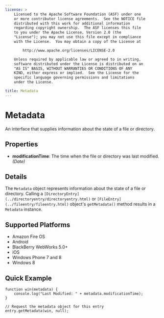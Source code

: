 ```yaml
---
license: >
    Licensed to the Apache Software Foundation (ASF) under one
    or more contributor license agreements.  See the NOTICE file
    distributed with this work for additional information
    regarding copyright ownership.  The ASF licenses this file
    to you under the Apache License, Version 2.0 (the
    "License"); you may not use this file except in compliance
    with the License.  You may obtain a copy of the License at

        http://www.apache.org/licenses/LICENSE-2.0

    Unless required by applicable law or agreed to in writing,
    software distributed under the License is distributed on an
    "AS IS" BASIS, WITHOUT WARRANTIES OR CONDITIONS OF ANY
    KIND, either express or implied.  See the License for the
    specific language governing permissions and limitations
    under the License.

title: Metadata
---
```


# Metadata

An interface that supplies information about the state of a file or directory.

## Properties

- __modificationTime__: The time when the file or directory was last modified. _(Date)_

## Details

The `Metadata` object represents information about the state of a file
or directory.  Calling a `[DirectoryEntry](../directoryentry/directoryentry.html)` or `[FileEntry](../fileentry/fileentry.html)` object's
`getMetadata()` method results in a `Metadata` instance.

## Supported Platforms

- Amazon Fire OS
- Android
- BlackBerry WebWorks 5.0+
- iOS
- Windows Phone 7 and 8
- Windows 8

## Quick Example

    function win(metadata) {
        console.log("Last Modified: " + metadata.modificationTime);
    }

    // Request the metadata object for this entry
    entry.getMetadata(win, null);
